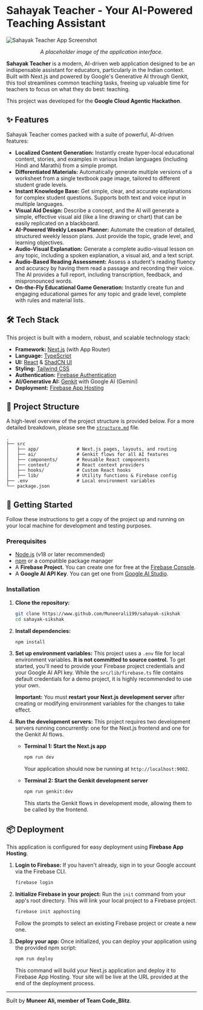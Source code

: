 # Sahayak Teacher - Your AI-Powered Teaching Assistant

![Sahayak Teacher App Screenshot](https://placehold.co/800x400.png)
*<p align="center">A placeholder image of the application interface.</p>*

**Sahayak Teacher** is a modern, AI-driven web application designed to be an indispensable assistant for educators, particularly in the Indian context. Built with Next.js and powered by Google's Generative AI through Genkit, this tool streamlines common teaching tasks, freeing up valuable time for teachers to focus on what they do best: teaching.

This project was developed for the **Google Cloud Agentic Hackathon**.

## ✨ Features

Sahayak Teacher comes packed with a suite of powerful, AI-driven features:

*   **Localized Content Generation:** Instantly create hyper-local educational content, stories, and examples in various Indian languages (including Hindi and Marathi) from a simple prompt.
*   **Differentiated Materials:** Automatically generate multiple versions of a worksheet from a single textbook page image, tailored to different student grade levels.
*   **Instant Knowledge Base:** Get simple, clear, and accurate explanations for complex student questions. Supports both text and voice input in multiple languages.
*   **Visual Aid Design:** Describe a concept, and the AI will generate a simple, effective visual aid (like a line drawing or chart) that can be easily replicated on a blackboard.
*   **AI-Powered Weekly Lesson Planner:** Automate the creation of detailed, structured weekly lesson plans. Just provide the topic, grade level, and learning objectives.
*   **Audio-Visual Explanation:** Generate a complete audio-visual lesson on any topic, including a spoken explanation, a visual aid, and a text script.
*   **Audio-Based Reading Assessment:** Assess a student's reading fluency and accuracy by having them read a passage and recording their voice. The AI provides a full report, including transcription, feedback, and mispronounced words.
*   **On-the-Fly Educational Game Generation:** Instantly create fun and engaging educational games for any topic and grade level, complete with rules and material lists.

## 🛠️ Tech Stack

This project is built with a modern, robust, and scalable technology stack:

*   **Framework:** [Next.js](https://nextjs.org/) (with App Router)
*   **Language:** [TypeScript](https://www.typescriptlang.org/)
*   **UI:** [React](https://react.dev/) & [ShadCN UI](https://ui.shadcn.com/)
*   **Styling:** [Tailwind CSS](https://tailwindcss.com/)
*   **Authentication:** [Firebase Authentication](https://firebase.google.com/docs/auth)
*   **AI/Generative AI:** [Genkit](https://firebase.google.com/docs/genkit) with Google AI (Gemini)
*   **Deployment:** [Firebase App Hosting](https://firebase.google.com/docs/app-hosting)

## 📂 Project Structure

A high-level overview of the project structure is provided below. For a more detailed breakdown, please see the [`structure.md`](./structure.md) file.

```
.
├── src
│   ├── app/              # Next.js pages, layouts, and routing
│   ├── ai/               # Genkit flows for all AI features
│   ├── components/       # Reusable React components
│   ├── context/          # React context providers
│   ├── hooks/            # Custom React hooks
│   ├── lib/              # Utility functions & Firebase config
├── .env                  # Local environment variables
└── package.json
```

## 🚀 Getting Started

Follow these instructions to get a copy of the project up and running on your local machine for development and testing purposes.

### Prerequisites

*   [Node.js](https://nodejs.org/) (v18 or later recommended)
*   [npm](https://www.npmjs.com/) or a compatible package manager
*   A **Firebase Project**. You can create one for free at the [Firebase Console](https://console.firebase.google.com/).
*   A **Google AI API Key**. You can get one from [Google AI Studio](https://aistudio.google.com/app/apikey).

### Installation

1.  **Clone the repository:**
    ```bash
    git clone https://www.github.com/Muneerali199/sahayak-sikshak
    cd sahayak-sikshak
    ```

2.  **Install dependencies:**
    ```bash
    npm install
    ```

3.  **Set up environment variables:**
    This project uses a `.env` file for local environment variables. **It is not committed to source control.** To get started, you'll need to provide your Firebase project credentials and your Google AI API key. While the `src/lib/firebase.ts` file contains default credentials for a demo project, it is highly recommended to use your own.

    **Important:** You must **restart your Next.js development server** after creating or modifying environment variables for the changes to take effect.

4.  **Run the development servers:**
    This project requires two development servers running concurrently: one for the Next.js frontend and one for the Genkit AI flows.

    *   **Terminal 1: Start the Next.js app**
        ```bash
        npm run dev
        ```
        Your application should now be running at `http://localhost:9002`.

    *   **Terminal 2: Start the Genkit development server**
        ```bash
        npm run genkit:dev
        ```
        This starts the Genkit flows in development mode, allowing them to be called by the frontend.

## 📦 Deployment

This application is configured for easy deployment using **Firebase App Hosting**.

1.  **Login to Firebase:**
    If you haven't already, sign in to your Google account via the Firebase CLI.
    ```bash
    firebase login
    ```

2.  **Initialize Firebase in your project:**
    Run the `init` command from your app's root directory. This will link your local project to a Firebase project.
    ```bash
    firebase init apphosting
    ```
    Follow the prompts to select an existing Firebase project or create a new one.

3.  **Deploy your app:**
    Once initialized, you can deploy your application using the provided npm script:
    ```bash
    npm run deploy
    ```
    This command will build your Next.js application and deploy it to Firebase App Hosting. Your site will be live at the URL provided at the end of the deployment process.

---

Built by **Muneer Ali, member of Team Code_Blitz**.

